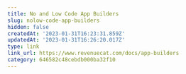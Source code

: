 ```yaml
---
title: No and Low Code App Builders
slug: nolow-code-app-builders
hidden: false
createdAt: '2023-01-31T16:23:31.859Z'
updatedAt: '2023-01-31T16:26:20.017Z'
type: link
link_url: https://www.revenuecat.com/docs/app-builders
category: 646582c48cebdb000ba32f10
---
```

